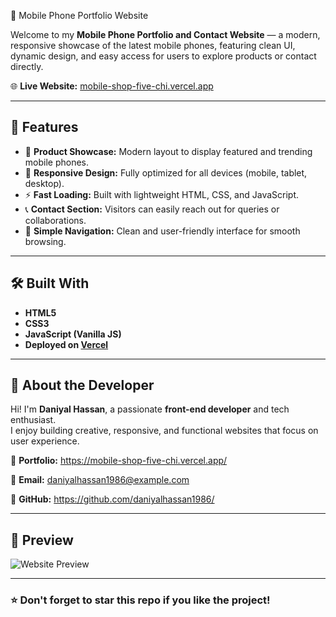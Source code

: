 📱 Mobile Phone Portfolio Website

Welcome to my **Mobile Phone Portfolio and Contact Website** — a modern, responsive showcase of the latest mobile phones, featuring clean UI, dynamic design, and easy access for users to explore products or contact directly.

🌐 **Live Website:** [mobile-shop-five-chi.vercel.app](https://mobile-shop-five-chi.vercel.app/)

---

## 🚀 Features

- 📸 **Product Showcase:** Modern layout to display featured and trending mobile phones.  
- 🎨 **Responsive Design:** Fully optimized for all devices (mobile, tablet, desktop).  
- ⚡ **Fast Loading:** Built with lightweight HTML, CSS, and JavaScript.  
- 📞 **Contact Section:** Visitors can easily reach out for queries or collaborations.  
- 🧭 **Simple Navigation:** Clean and user-friendly interface for smooth browsing.

---

## 🛠️ Built With

- **HTML5**  
- **CSS3**  
- **JavaScript (Vanilla JS)**  
- **Deployed on [Vercel](https://vercel.com)**  

---

## 💼 About the Developer

Hi! I'm **Daniyal Hassan**, a passionate **front-end developer** and tech enthusiast.  
I enjoy building creative, responsive, and functional websites that focus on user experience.

🔗 **Portfolio:** https://mobile-shop-five-chi.vercel.app/

📧 **Email:** daniyalhassan1986@example.com  

🐙 **GitHub:** https://github.com/daniyalhassan1986/

---

## 📸 Preview

![Website Preview](https://mobile-shop-five-chi.vercel.app/)

---

### ⭐ Don't forget to star this repo if you like the project!
